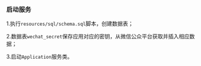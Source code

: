 ### 启动服务

1.执行`resources/sql/schema.sql`脚本，创建数据表；

2.数据表`wechat_secret`保存应用对应的密钥，从微信公众平台获取并插入相应数据；

3.启动`Application`服务类。